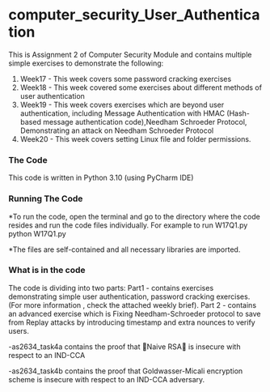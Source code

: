 # computer_security_User_Authentication
This is Assignment 2 of Computer Security Module and contains multiple simple exercises to demonstrate the following:
1. Week17 - This week covers some password cracking exercises
2. Week18 - This week covered some exercises about different methods of user authentication
3. Week19 - This week covers exercises which are beyond user authentication, including Message Authentication with HMAC (Hash-based message          authentication code),Needham Schroeder Protocol, Demonstrating an attack on Needham Schroeder Protocol
4. Week20 - This week covers setting Linux file and folder permissions.

### The Code

This code is written in Python 3.10 (using PyCharm IDE)

### Running The Code
*To run the code, open the terminal and go to the directory where the code resides and run the code files individually.
For example to run W17Q1.py
 python W17Q1.py


*The files are self-contained and all necessary libraries are imported.


### What is in the code
The code is dividing into two parts:
Part1 - contains exercises demonstrating simple user authentication, password cracking exercises. (For more information , check the attached weekly brief).
Part 2 - contains an advanced exercise which is Fixing Needham-Schroeder protocol to save from Replay attacks by introducing timestamp and extra nounces to verify users.

-as2634_task4a contains the proof that Naive RSA is insecure with respect to an IND-CCA

-as2634_task4b contains the proof that Goldwasser-Micali encryption scheme is insecure with respect to an IND-CCA adversary.

